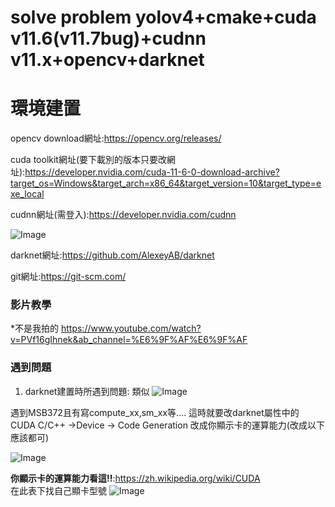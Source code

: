 # solve problem yolov4+cmake+cuda v11.6(v11.7bug)+cudnn v11.x+opencv+darknet

# **環境建置**
 opencv download網址:https://opencv.org/releases/

cuda toolkit網址(要下載別的版本只要改網址):https://developer.nvidia.com/cuda-11-6-0-download-archive?target_os=Windows&target_arch=x86_64&target_version=10&target_type=exe_local

cudnn網址(需登入):https://developer.nvidia.com/cudnn


![Image](https://user-images.githubusercontent.com/74455348/172022402-84b2321e-1558-4945-821f-ae7e245f68d2.png)


darknet網址:https://github.com/AlexeyAB/darknet

git網址:https://git-scm.com/

### **影片教學**
*不是我拍的
https://www.youtube.com/watch?v=PVf16gIhnek&ab_channel=%E6%9F%AF%E6%9F%AF

### **遇到問題**

1. darknet建置時所遇到問題:
類似
![Image](https://user-images.githubusercontent.com/74455348/172022510-6c8d6cb1-c093-491d-ab80-0b02e879b57b.png)

遇到MSB372且有寫compute_xx,sm_xx等....
這時就要改darknet屬性中的
CUDA C/C++ ->Device -> Code Generation
改成你顯示卡的運算能力(改成以下應該都可)

![Image](https://user-images.githubusercontent.com/74455348/172022727-0c784936-325d-465c-9fc5-f1a1c602e706.png)

**你顯示卡的運算能力看這!!**:https://zh.wikipedia.org/wiki/CUDA
<br>在此表下找自己顯卡型號
![Image](https://upload.cc/i1/2022/06/16/xZwSLz.png)
